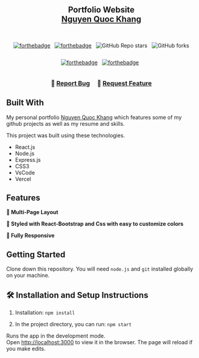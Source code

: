 <h2 align="center">
  Portfolio Website<br/>
  <a href="https://nqk0605-portfolio.vercel.app/" target="_blank">Nguyen Quoc Khang</a>
</h2>
<br/>

<center>

[![forthebadge](https://forthebadge.com/images/badges/made-with-javascript.svg)](https://forthebadge.com) &nbsp;
[![forthebadge](https://forthebadge.com/images/badges/open-source.svg)](https://forthebadge.com) &nbsp;
![GitHub Repo stars](https://img.shields.io/github/stars/nqk0605/Portfolio?color=red&logo=github&style=for-the-badge) &nbsp;
![GitHub forks](https://img.shields.io/github/forks/nqk0605/Portfolio?color=red&logo=github&style=for-the-badge)

</center>

<div style="display: flex; justify-content: center; align-items: center;">
  
[![forthebadge](https://forthebadge.com/images/badges/made-with-javascript.svg)](https://forthebadge.com)
&nbsp;
[![forthebadge](https://forthebadge.com/images/badges/open-source.svg)](https://forthebadge.com)
&nbsp;

</div>

<h3 align="center">
    🔹
    <a href="https://github.com/nqk0605/Portfolio/issues">Report Bug</a> &nbsp; &nbsp;
    🔹
    <a href="https://github.com/nqk0605/Portfolio/issues">Request Feature</a>
</h3>

## Built With

My personal portfolio <a href="https://nqk0605-portfolio.vercel.app/" target="_blank">Nguyen Quoc Khang</a> which features some of my github projects as well as my resume and skills.<br/>

This project was built using these technologies.

- React.js
- Node.js
- Express.js
- CSS3
- VsCode
- Vercel

## Features

**📖 Multi-Page Layout**

**🎨 Styled with React-Bootstrap and Css with easy to customize colors**

**📱 Fully Responsive**

## Getting Started

Clone down this repository. You will need `node.js` and `git` installed globally on your machine.

## 🛠 Installation and Setup Instructions

1. Installation: `npm install`

2. In the project directory, you can run: `npm start`

Runs the app in the development mode.\
Open [http://localhost:3000](http://localhost:3000) to view it in the browser.
The page will reload if you make edits.
